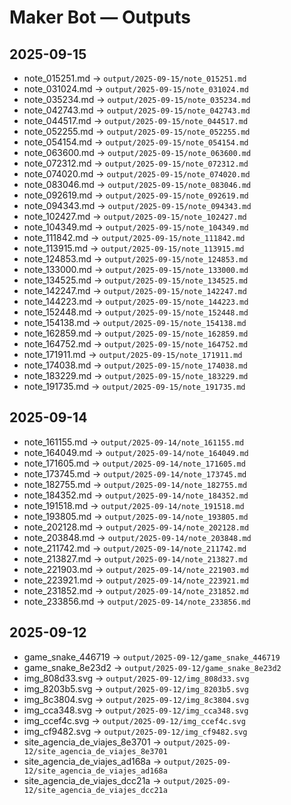 # Maker Bot — Outputs

## 2025-09-15
- note_015251.md → `output/2025-09-15/note_015251.md`
- note_031024.md → `output/2025-09-15/note_031024.md`
- note_035234.md → `output/2025-09-15/note_035234.md`
- note_042743.md → `output/2025-09-15/note_042743.md`
- note_044517.md → `output/2025-09-15/note_044517.md`
- note_052255.md → `output/2025-09-15/note_052255.md`
- note_054154.md → `output/2025-09-15/note_054154.md`
- note_063600.md → `output/2025-09-15/note_063600.md`
- note_072312.md → `output/2025-09-15/note_072312.md`
- note_074020.md → `output/2025-09-15/note_074020.md`
- note_083046.md → `output/2025-09-15/note_083046.md`
- note_092619.md → `output/2025-09-15/note_092619.md`
- note_094343.md → `output/2025-09-15/note_094343.md`
- note_102427.md → `output/2025-09-15/note_102427.md`
- note_104349.md → `output/2025-09-15/note_104349.md`
- note_111842.md → `output/2025-09-15/note_111842.md`
- note_113915.md → `output/2025-09-15/note_113915.md`
- note_124853.md → `output/2025-09-15/note_124853.md`
- note_133000.md → `output/2025-09-15/note_133000.md`
- note_134525.md → `output/2025-09-15/note_134525.md`
- note_142247.md → `output/2025-09-15/note_142247.md`
- note_144223.md → `output/2025-09-15/note_144223.md`
- note_152448.md → `output/2025-09-15/note_152448.md`
- note_154138.md → `output/2025-09-15/note_154138.md`
- note_162859.md → `output/2025-09-15/note_162859.md`
- note_164752.md → `output/2025-09-15/note_164752.md`
- note_171911.md → `output/2025-09-15/note_171911.md`
- note_174038.md → `output/2025-09-15/note_174038.md`
- note_183229.md → `output/2025-09-15/note_183229.md`
- note_191735.md → `output/2025-09-15/note_191735.md`

## 2025-09-14
- note_161155.md → `output/2025-09-14/note_161155.md`
- note_164049.md → `output/2025-09-14/note_164049.md`
- note_171605.md → `output/2025-09-14/note_171605.md`
- note_173745.md → `output/2025-09-14/note_173745.md`
- note_182755.md → `output/2025-09-14/note_182755.md`
- note_184352.md → `output/2025-09-14/note_184352.md`
- note_191518.md → `output/2025-09-14/note_191518.md`
- note_193805.md → `output/2025-09-14/note_193805.md`
- note_202128.md → `output/2025-09-14/note_202128.md`
- note_203848.md → `output/2025-09-14/note_203848.md`
- note_211742.md → `output/2025-09-14/note_211742.md`
- note_213827.md → `output/2025-09-14/note_213827.md`
- note_221903.md → `output/2025-09-14/note_221903.md`
- note_223921.md → `output/2025-09-14/note_223921.md`
- note_231852.md → `output/2025-09-14/note_231852.md`
- note_233856.md → `output/2025-09-14/note_233856.md`

## 2025-09-12
- game_snake_446719 → `output/2025-09-12/game_snake_446719`
- game_snake_8e23d2 → `output/2025-09-12/game_snake_8e23d2`
- img_808d33.svg → `output/2025-09-12/img_808d33.svg`
- img_8203b5.svg → `output/2025-09-12/img_8203b5.svg`
- img_8c3804.svg → `output/2025-09-12/img_8c3804.svg`
- img_cca348.svg → `output/2025-09-12/img_cca348.svg`
- img_ccef4c.svg → `output/2025-09-12/img_ccef4c.svg`
- img_cf9482.svg → `output/2025-09-12/img_cf9482.svg`
- site_agencia_de_viajes_8e3701 → `output/2025-09-12/site_agencia_de_viajes_8e3701`
- site_agencia_de_viajes_ad168a → `output/2025-09-12/site_agencia_de_viajes_ad168a`
- site_agencia_de_viajes_dcc21a → `output/2025-09-12/site_agencia_de_viajes_dcc21a`
